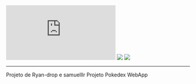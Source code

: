 ![GitHub repo size](https://img.shields.io/github/repo-size/Ryan-drop/Pokedex.rs)
<img src="https://img.shields.io/badge/version-ALFA-red"/>
<img src="https://img.shields.io/badge/API-PokeAPI-orange"/>

****************

Projeto de Ryan-drop e samuelllr
Projeto Pokedex WebApp